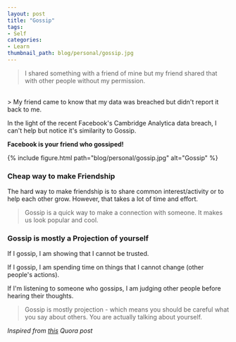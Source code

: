 ```yaml
---
layout: post
title: "Gossip"
tags:
- Self
categories:
- Learn
thumbnail_path: blog/personal/gossip.jpg
---
```


> I shared something with a friend of mine but my friend shared that with other people without my permission.
<br/>
> My friend came to know that my data was breached but didn't report it back to me.

In the light of the recent Facebook's Cambridge Analytica data breach, I can't help but notice it's similarity to Gossip. <br/>

**Facebook is your friend who gossiped!**

{% include figure.html path="blog/personal/gossip.jpg" alt="Gossip" %}

### Cheap way to make Friendship

The hard way to make friendship is to share common interest/activity or to help each other grow. However, that takes a lot of time and effort. 

> Gossip is a quick way to make a connection with someone. It makes us look popular and cool.

### Gossip is mostly a Projection of yourself

If I gossip, I am showing that I cannot be trusted. <br/>

If I gossip, I am spending time on things that I cannot change (other people's actions). <br/>

If I'm listening to someone who gossips, I am judging other people before hearing their thoughts.

> Gossip is mostly projection - which means you should be careful what you say about others. You are actually talking about yourself.

*Inspired from [this](https://www.quora.com/Why-is-gossip-so-bad) Quora post*
